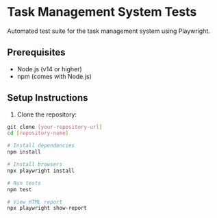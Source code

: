 # Task Management System Tests

Automated test suite for the task management system using Playwright.

## Prerequisites

- Node.js (v14 or higher)
- npm (comes with Node.js)

## Setup Instructions

1. Clone the repository:
```bash
git clone [your-repository-url]
cd [repository-name]

# Install dependencies
npm install

# Install browsers
npx playwright install

# Run tests
npm test

# View HTML report
npx playwright show-report
